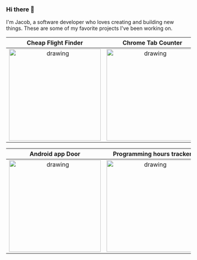 ### Hi there 👋
I'm Jacob, a software developer who loves creating and building new things. These are some of my favorite projects I've been working on.


| Cheap Flight Finder | Chrome Tab Counter |
|  :---:  | :---: |
| <img src="https://github.com/jacobpetersonwastaken/cheap_flight_finder/blob/main/flightfinder.gif" alt="drawing" width="250"/> | <img src="https://github.com/jacobpetersonwastaken/TabCounter/blob/main/tab.gif" alt="drawing" width="250"/>   |


| Android app Door  | Programming hours tracker |
|  :---:  | :---: |
|<img src="https://github.com/jacobpetersonwastaken/door_android_app/blob/main/door.gif" alt="drawing" width="250"/>|<img src="https://github.com/jacobpetersonwastaken/programmingTracker/blob/main/programmingtracker.gif" alt="drawing" width="250"/>|



<!--

![Image of Extension](https://github.com/jacobpetersonwastaken/TabCounter/blob/main/tabcounterimg.PNG)
![alt text](https://github.com/jacobpetersonwastaken/door_android_app/blob/main/door.gif  width=100px)

**jacobpetersonwastaken/jacobpetersonwastaken** is a ✨ _special_ ✨ repository because its `README.md` (this file) appears on your GitHub profile.

Here are some ideas to get you started:

- 🔭 I’m currently working on ...
- 🌱 I’m currently learning ...
- 👯 I’m looking to collaborate on ...
- 🤔 I’m looking for help with ...
- 💬 Ask me about ...
- 📫 How to reach me: ...
- 😄 Pronouns: ...
- ⚡ Fun fact: ...
-->
